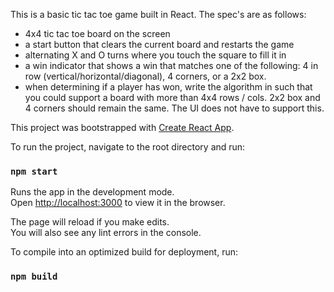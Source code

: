 This is a basic tic tac toe game built in React. The spec's are as follows:

- 4x4 tic tac toe board on the screen
- a start button that clears the current board and restarts the game
- alternating X and O turns where you touch the square to fill it in
- a win indicator that shows a win that matches one of the following: 4 in row (vertical/horizontal/diagonal), 4 corners, or a 2x2 box.
- when determining if a player has won, write the algorithm in such that you could support a board with more than 4x4 rows / cols.  2x2 box and 4 corners should remain the same.  The UI does not have to support this.


This project was bootstrapped with [Create React App](https://github.com/facebook/create-react-app).

To run the project, navigate to the root directory and run:
### `npm start`

Runs the app in the development mode.<br>
Open [http://localhost:3000](http://localhost:3000) to view it in the browser.

The page will reload if you make edits.<br>
You will also see any lint errors in the console.

To compile into an optimized build for deployment, run:
### `npm build`
